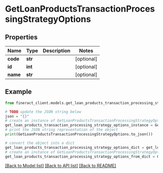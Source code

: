 # GetLoanProductsTransactionProcessingStrategyOptions


## Properties

Name | Type | Description | Notes
------------ | ------------- | ------------- | -------------
**code** | **str** |  | [optional] 
**id** | **int** |  | [optional] 
**name** | **str** |  | [optional] 

## Example

```python
from fineract_client.models.get_loan_products_transaction_processing_strategy_options import GetLoanProductsTransactionProcessingStrategyOptions

# TODO update the JSON string below
json = "{}"
# create an instance of GetLoanProductsTransactionProcessingStrategyOptions from a JSON string
get_loan_products_transaction_processing_strategy_options_instance = GetLoanProductsTransactionProcessingStrategyOptions.from_json(json)
# print the JSON string representation of the object
print(GetLoanProductsTransactionProcessingStrategyOptions.to_json())

# convert the object into a dict
get_loan_products_transaction_processing_strategy_options_dict = get_loan_products_transaction_processing_strategy_options_instance.to_dict()
# create an instance of GetLoanProductsTransactionProcessingStrategyOptions from a dict
get_loan_products_transaction_processing_strategy_options_from_dict = GetLoanProductsTransactionProcessingStrategyOptions.from_dict(get_loan_products_transaction_processing_strategy_options_dict)
```
[[Back to Model list]](../README.md#documentation-for-models) [[Back to API list]](../README.md#documentation-for-api-endpoints) [[Back to README]](../README.md)


